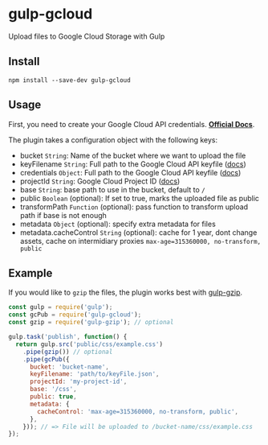 # gulp-gcloud

Upload files to Google Cloud Storage with Gulp

## Install

```
npm install --save-dev gulp-gcloud
```

## Usage

First, you need to create your Google Cloud API credentials. [__Official Docs__][gc-docs].

The plugin takes a configuration object with the following keys:

- bucket `String`: Name of the bucket where we want to upload the file
- keyFilename `String`: Full path to the Google Cloud API keyfile ([docs][gc-docs])
- credentials `Object`: Full path to the Google Cloud API keyfile ([docs][gc-docs])
- projectId `String`: Google Cloud Project ID ([docs][gc-docs])
- base `String`: base path to use in the bucket, default to `/`
- public `Boolean` (optional): If set to true, marks the uploaded file as public
- transformPath `Function` (optional): pass function to transform upload path if base is not enough
- metadata `Object` (optional): specify extra metadata for files
- metadata.cacheControl `String` (optional): cache for 1 year, dont change assets, cache on intermidiary proxies `max-age=315360000, no-transform, public`

## Example

If you would like to `gzip` the files, the plugin works best with [gulp-gzip](https://www.npmjs.com/package/gulp-gzip).

```js
const gulp = require('gulp');
const gcPub = require('gulp-gcloud');
const gzip = require('gulp-gzip'); // optional

gulp.task('publish', function() {
  return gulp.src('public/css/example.css')
    .pipe(gzip()) // optional
    .pipe(gcPub({
      bucket: 'bucket-name',
      keyFilename: 'path/to/keyFile.json',
      projectId: 'my-project-id',
      base: '/css',
      public: true,
      metadata: {
        cacheControl: 'max-age=315360000, no-transform, public',
      },
    })); // => File will be uploaded to /bucket-name/css/example.css
});
```

[gc-docs]: https://googlecloudplatform.github.io/gcloud-node/#/authorization
